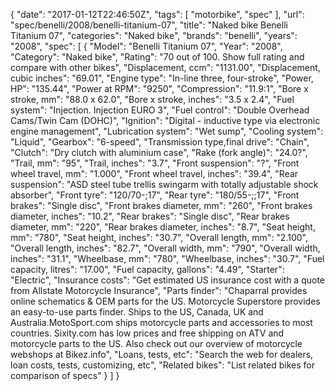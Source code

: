 {
    "date": "2017-01-12T22:46:50Z",
    "tags": [
        "motorbike",
        "spec"
    ],
    "url": "spec\/benelli\/2008\/benelli-titanium-07",
    "title": "Naked bike Benelli Titanium 07",
    "categories": "Naked bike",
    "brands": "benelli",
    "years": "2008",
    "spec": [
        {
            "Model": "Benelli Titanium 07",
            "Year": "2008",
            "Category": "Naked bike",
            "Rating": "70 out of 100. Show full rating and compare with other bikes",
            "Displacement, ccm": "1131.00",
            "Displacement, cubic inches": "69.01",
            "Engine type": "In-line three, four-stroke",
            "Power, HP": "135.44",
            "Power at RPM": "9250",
            "Compression": "11.9:1",
            "Bore x stroke, mm": "88.0 x 62.0",
            "Bore x stroke, inches": "3.5 x 2.4",
            "Fuel system": "Injection. Injection  EURO 3",
            "Fuel control": "Double Overhead Cams\/Twin Cam (DOHC)",
            "Ignition": "Digital                            - inductive type via electronic engine management",
            "Lubrication system": "Wet sump",
            "Cooling system": "Liquid",
            "Gearbox": "6-speed",
            "Transmission type,final drive": "Chain",
            "Clutch": "Dry                            clutch with aluminium case",
            "Rake (fork angle)": "24.0?",
            "Trail, mm": "95",
            "Trail, inches": "3.7",
            "Front suspension": "?",
            "Front wheel travel, mm": "1.000",
            "Front wheel travel, inches": "39.4",
            "Rear suspension": "ASD                            steel tube trellis swingarm with totally adjustable                            shock absorber",
            "Front tyre": "120\/70-;17",
            "Rear tyre": "180\/55-;;17",
            "Front brakes": "Single disc",
            "Front brakes diameter, mm": "260",
            "Front brakes diameter, inches": "10.2",
            "Rear brakes": "Single disc",
            "Rear brakes diameter, mm": "220",
            "Rear brakes diameter, inches": "8.7",
            "Seat height, mm": "780",
            "Seat height, inches": "30.7",
            "Overall length, mm": "2.100",
            "Overall length, inches": "82.7",
            "Overall width, mm": "790",
            "Overall width, inches": "31.1",
            "Wheelbase, mm": "780",
            "Wheelbase, inches": "30.7",
            "Fuel capacity, litres": "17.00",
            "Fuel capacity, gallons": "4.49",
            "Starter": "Electric",
            "Insurance costs": "Get estimated US insurance cost with a quote from Allstate Motorcycle Insurance",
            "Parts finder": "Chaparral provides online schematics & OEM parts for the US.   Motorcycle Superstore provides an easy-to-use parts finder. Ships to the US, Canada, UK and Australia.MotoSport.com ships motorcycle parts and accessories to most countries.    Sixity.com has low prices and free shipping on ATV and motorcycle parts to the US. Also check out our overview of motorcycle webshops at Bikez.info",
            "Loans, tests, etc": "Search the web for dealers, loan costs, tests, customizing, etc",
            "Related bikes": "List related bikes for comparison of specs"
        }
    ]
}